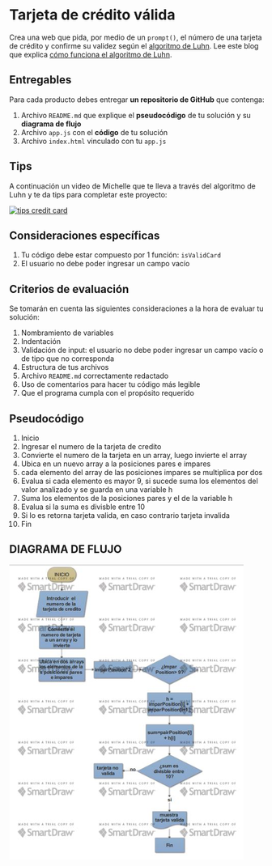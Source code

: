# Tarjeta de crédito válida

Crea una web que pida, por medio de un `prompt()`, el número de una tarjeta de
crédito y confirme su validez según el [algoritmo de Luhn](https://es.wikipedia.org/wiki/Algoritmo_de_Luhn).
Lee este blog que explica [cómo funciona el algoritmo de Luhn](http://www.quobit.mx/asi-funciona-el-algoritmo-de-luhn-para-generar-numeros-de-tarjetas-de-credito.html).

## Entregables

Para cada producto debes entregar **un repositorio de GitHub** que
contenga:
1. Archivo `README.md` que explique el **pseudocódigo** de tu solución y su
**diagrama de flujo**
2. Archivo `app.js` con el **código** de tu solución
3. Archivo `index.html` vinculado con tu `app.js`

## Tips

A continuación un video de Michelle que te lleva a través del algoritmo de
Luhn y te da tips para completar este proyecto:

[![tips credit card](https://img.youtube.com/vi/f0zL6Ot9y_w/0.jpg)](https://www.youtube.com/watch?v=f0zL6Ot9y_w)

## Consideraciones específicas

1. Tu código debe estar compuesto por 1 función: `isValidCard`
2. El usuario no debe poder ingresar un campo vacío

## Criterios de evaluación

Se tomarán en cuenta las siguientes consideraciones a la hora de evaluar tu solución:

1. Nombramiento de variables
2. Indentación
3. Validación de input: el usuario no debe poder ingresar un campo vacío o de tipo que no corresponda
4. Estructura de tus archivos
5. Archivo `README.md` correctamente redactado
6. Uso de comentarios para hacer tu código más legible
7. Que el programa cumpla con el propósito requerido

## Pseudocódigo

1. Inicio
2. Ingresar el numero de la tarjeta de credito  
3. Convierte el numero de la tarjeta en un array, luego invierte el array                                              
4. Ubica en un nuevo array a la posiciones pares e impares
5. cada elemento del array de las posiciones impares se multiplica por dos
6. Evalua si cada elemento es mayor 9, si sucede suma los elementos del valor analizado y se guarda en una variable h
7. Suma los elementos de la posiciones pares y el de la variable h
8. Evalua si la suma es divisble entre 10
9. Si lo es retorna tarjeta valida, en caso contrario tarjeta invalida
10. Fin

## DIAGRAMA DE FLUJO
![recursos](assets/docs/tarjeta_de_credito.JPG)   
